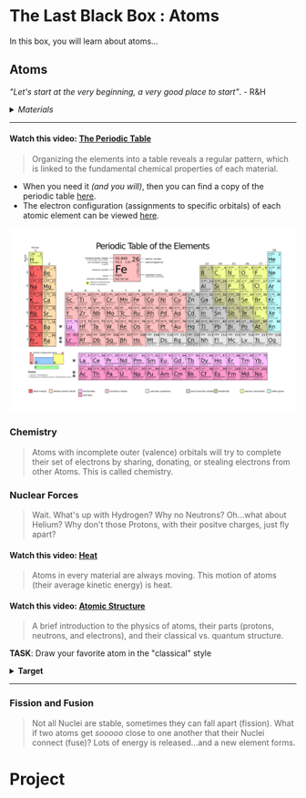 # The Last Black Box : Atoms
In this box, you will learn about atoms...

## Atoms
*"Let's start at the very beginning, a very good place to start"*. - R&H

<details><summary><i>Materials</i></summary><p>

Name|Depth|Description| # |Data|Link|
:-------|:---:|:----------|:-:|:--:|:--:|
Periodic Table|01|Periodic Table business card|1|[-D-](/boxes/atoms/card)|[-L-](VK)

</p></details><hr>

#### Watch this video: [The Periodic Table](https://vimeo.com/1028399080)
> Organizing the elements into a table reveals a regular pattern, which is linked to the fundamental chemical properties of each material.

- When you need it *(and you will)*, then you can find a copy of the periodic table [here](/boxes/atoms/_resources/images/periodic_table.png).
- The electron configuration (assignments to specific orbitals) of each atomic element can be viewed [here](https://en.wikipedia.org/wiki/Electron_configurations_of_the_elements_(data_page)).
<p align="center">
<img src="../../boxes/atoms/_resources/images/periodic_table.png" alt="The Periodic Table" width="600">
</p>


### Chemistry
> Atoms with incomplete outer (valence) orbitals will try to complete their set of electrons by sharing, donating, or stealing electrons from other Atoms. This is called chemistry.


### Nuclear Forces
> Wait. What's up with Hydrogen? Why no Neutrons? Oh...what about Helium? Why don't those Protons, with their positve charges, just fly apart?


#### Watch this video: [Heat](https://vimeo.com/1029691491)
> Atoms in every material are always moving. This motion of atoms (their average kinetic energy) is heat.


#### Watch this video: [Atomic Structure](https://vimeo.com/1000458082)
> A brief introduction to the physics of atoms, their parts (protons, neutrons, and electrons), and their classical vs. quantum structure.


**TASK**: Draw your favorite atom in the "classical" style
<details><summary><strong>Target</strong></summary>
    You should have thr appropriate number fo electrons in each orbital.
</details><hr>


### Fission and Fusion
> Not all Nuclei are stable, sometimes they can fall apart (fission). What if two atoms get *sooooo* close to one another that their Nuclei connect (fuse)? Lots of energy is released...and a new element forms.


# Project
